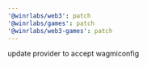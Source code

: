 ```yaml
---
'@winrlabs/web3': patch
'@winrlabs/games': patch
'@winrlabs/web3-games': patch
---
```


update provider to accept wagmiconfig
